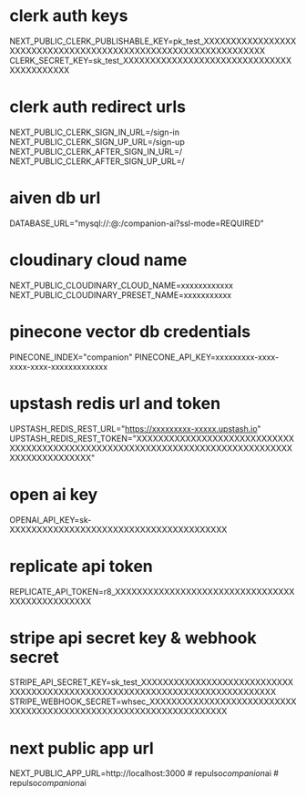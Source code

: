 

# clerk auth keys
NEXT_PUBLIC_CLERK_PUBLISHABLE_KEY=pk_test_XXXXXXXXXXXXXXXXXXXXXXXXXXXXXXXXXXXXXXXXXXXXXXXXXXXXXXXXXXXXXXXX
CLERK_SECRET_KEY=sk_test_XXXXXXXXXXXXXXXXXXXXXXXXXXXXXXXXXXXXXXXXXX

# clerk auth redirect urls
NEXT_PUBLIC_CLERK_SIGN_IN_URL=/sign-in
NEXT_PUBLIC_CLERK_SIGN_UP_URL=/sign-up
NEXT_PUBLIC_CLERK_AFTER_SIGN_IN_URL=/
NEXT_PUBLIC_CLERK_AFTER_SIGN_UP_URL=/

# aiven db url
DATABASE_URL="mysql://<username>:<password>@<host>:<port>/companion-ai?ssl-mode=REQUIRED"

# cloudinary cloud name
NEXT_PUBLIC_CLOUDINARY_CLOUD_NAME=xxxxxxxxxxxx
NEXT_PUBLIC_CLOUDINARY_PRESET_NAME=xxxxxxxxxxx

# pinecone vector db credentials
PINECONE_INDEX="companion"
PINECONE_API_KEY=xxxxxxxxx-xxxx-xxxx-xxxx-xxxxxxxxxxxxx

# upstash redis url and token
UPSTASH_REDIS_REST_URL="https://xxxxxxxxx-xxxxx.upstash.io"
UPSTASH_REDIS_REST_TOKEN="XXXXXXXXXXXXXXXXXXXXXXXXXXXXXXXXXXXXXXXXXXXXXXXXXXXXXXXXXXXXXXXXXXXXXXXXXXXXXXXXXXXXXXXXXXXXXXXX"

# open ai key
OPENAI_API_KEY=sk-XXXXXXXXXXXXXXXXXXXXXXXXXXXXXXXXXXXXXXXX

# replicate api token
REPLICATE_API_TOKEN=r8_XXXXXXXXXXXXXXXXXXXXXXXXXXXXXXXXXXXXXXXXXXXXXXXX

# stripe api secret key & webhook secret
STRIPE_API_SECRET_KEY=sk_test_XXXXXXXXXXXXXXXXXXXXXXXXXXXXXXXXXXXXXXXXXXXXXXXXXXXXXXXXXXXXXXXXXXXXXXXXXXXXX
STRIPE_WEBHOOK_SECRET=whsec_XXXXXXXXXXXXXXXXXXXXXXXXXXXXXXXXXXXXXXXXXXXXXXXXXXXXXXXXXXXXXXXXXXX

# next public app url
NEXT_PUBLIC_APP_URL=http://localhost:3000
#   r e p u l s o _ c o m p a n i o n _ a i  
 #   r e p u l s o _ c o m p a n i o n _ a i  
 